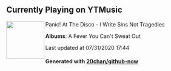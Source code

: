 ## Currently Playing on YTMusic

[<img align="left" width="100" src="https://lh3.googleusercontent.com/s3mW88McCJzfDa-rCPSHsQoBIpCLzLPJoCXPscdxFtATDs_zAx3E9efsPJVm50bYKDDvaOnS-7WtIZ-3">](https://music.youtube.com/channel/UC5J__UU0Y7ZAVluolcIjrbw)

Panic! At The Disco - I Write Sins Not Tragedies

**Albums**: A Fever You Can't Sweat Out

Last updated at 07/31/2020 17:44

#### Generated with [20chan/github-now](https://github.com/20chan/github-now)


<!--
**20chan/20chan** is a ✨ _special_ ✨ repository because its `README.md` (this file) appears on your GitHub profile.

Here are some ideas to get you started:

- 🔭 I’m currently working on ...
- 🌱 I’m currently learning ...
- 👯 I’m looking to collaborate on ...
- 🤔 I’m looking for help with ...
- 💬 Ask me about ...
- 📫 How to reach me: ...
- 😄 Pronouns: ...
- ⚡ Fun fact: ...
-->
